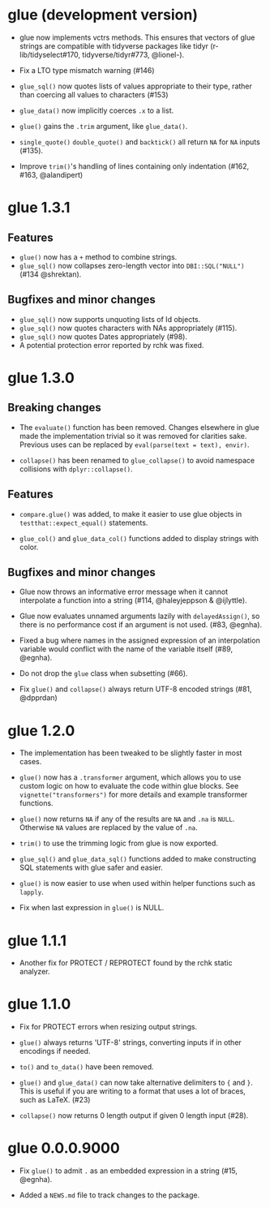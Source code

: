 # glue (development version)

* glue now implements vctrs methods. This ensures that vectors of glue
  strings are compatible with tidyverse packages like tidyr
  (r-lib/tidyselect#170, tidyverse/tidyr#773, @lionel-).

* Fix a LTO type mismatch warning (#146)

* `glue_sql()` now quotes lists of values appropriate to their type, rather
  than coercing all values to characters (#153)

* `glue_data()` now implicitly coerces `.x` to a list.

* `glue()` gains the `.trim` argument, like `glue_data()`.

* `single_quote()` `double_quote()` and `backtick()` all return `NA` for `NA`
  inputs (#135).

* Improve `trim()`'s handling of lines containing only indentation (#162, #163, @alandipert)

# glue 1.3.1

## Features

* `glue()` now has a `+` method to combine strings.
* `glue_sql()` now collapses zero-length vector into `DBI::SQL("NULL")` (#134 @shrektan).

## Bugfixes and minor changes

* `glue_sql()` now supports unquoting lists of Id objects.
* `glue_sql()` now quotes characters with NAs appropriately (#115).
* `glue_sql()` now quotes Dates appropriately (#98).
* A potential protection error reported by rchk was fixed.

# glue 1.3.0

## Breaking changes

* The `evaluate()` function has been removed. Changes elsewhere in glue made
  the implementation trivial so it was removed for clarities sake. Previous
  uses can be replaced by `eval(parse(text = text), envir)`.

* `collapse()` has been renamed to `glue_collapse()` to avoid namespace
  collisions with `dplyr::collapse()`.

## Features

* `compare.glue()` was added, to make it easier to use glue objects in
  `testthat::expect_equal()` statements.

* `glue_col()` and `glue_data_col()` functions added to display strings with
  color.

## Bugfixes and minor changes

* Glue now throws an informative error message when it cannot interpolate a
  function into a string (#114, @haleyjeppson & @ijlyttle).

* Glue now evaluates unnamed arguments lazily with `delayedAssign()`, so there
  is no performance cost if an argument is not used. (#83, @egnha).

* Fixed a bug where names in the assigned expression of an interpolation
  variable would conflict with the name of the variable itself (#89, @egnha).

* Do not drop the `glue` class when subsetting (#66).

* Fix `glue()` and `collapse()` always return UTF-8 encoded strings (#81, @dpprdan)

# glue 1.2.0

* The implementation has been tweaked to be slightly faster in most cases.

* `glue()` now has a `.transformer` argument, which allows you to use custom
  logic on how to evaluate the code within glue blocks. See
  `vignette("transformers")` for more details and example transformer
  functions.

* `glue()` now returns `NA` if any of the results are `NA` and `.na` is `NULL`.
  Otherwise `NA` values are replaced by the value of `.na`.

* `trim()` to use the trimming logic from glue is now exported.

* `glue_sql()` and `glue_data_sql()` functions added to make constructing SQL
  statements with glue safer and easier.

* `glue()` is now easier to use when used within helper functions such as
  `lapply`.

* Fix when last expression in `glue()` is NULL.

# glue 1.1.1

* Another fix for PROTECT / REPROTECT found by the rchk static analyzer.

# glue 1.1.0

* Fix for PROTECT errors when resizing output strings.

* `glue()` always returns 'UTF-8' strings, converting inputs if in other
encodings if needed.

* `to()` and `to_data()` have been removed.

* `glue()` and `glue_data()` can now take alternative delimiters to `{` and `}`.
This is useful if you are writing to a format that uses a lot of braces, such
as LaTeX. (#23)

* `collapse()` now returns 0 length output if given 0 length input (#28).

# glue 0.0.0.9000

* Fix `glue()` to admit `.` as an embedded expression in a string (#15, @egnha).

* Added a `NEWS.md` file to track changes to the package.
